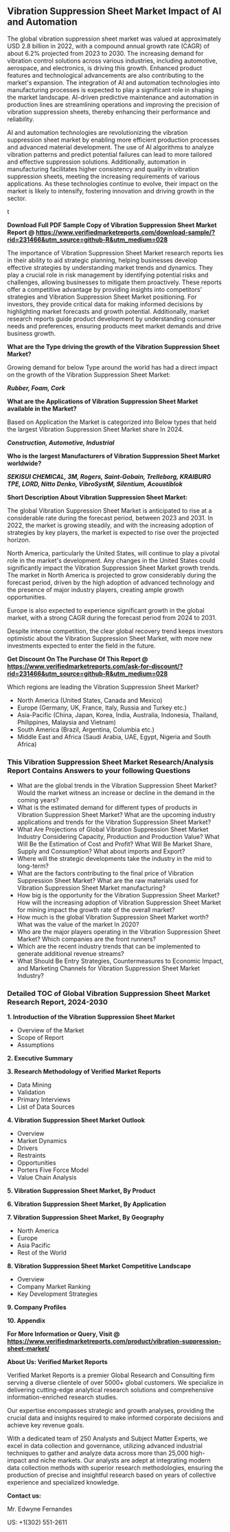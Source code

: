 <h2>Vibration Suppression Sheet Market Impact of AI and Automation</h2><p>The global vibration suppression sheet market was valued at approximately USD 2.8 billion in 2022, with a compound annual growth rate (CAGR) of about 6.2% projected from 2023 to 2030. The increasing demand for vibration control solutions across various industries, including automotive, aerospace, and electronics, is driving this growth. Enhanced product features and technological advancements are also contributing to the market's expansion. The integration of AI and automation technologies into manufacturing processes is expected to play a significant role in shaping the market landscape. AI-driven predictive maintenance and automation in production lines are streamlining operations and improving the precision of vibration suppression sheets, thereby enhancing their performance and reliability.</p><p>AI and automation technologies are revolutionizing the vibration suppression sheet market by enabling more efficient production processes and advanced material development. The use of AI algorithms to analyze vibration patterns and predict potential failures can lead to more tailored and effective suppression solutions. Additionally, automation in manufacturing facilitates higher consistency and quality in vibration suppression sheets, meeting the increasing requirements of various applications. As these technologies continue to evolve, their impact on the market is likely to intensify, fostering innovation and driving growth in the sector.</p>t</p><p id="" class=""><strong>Download Full PDF Sample Copy of Vibration Suppression Sheet Market Report @ <a href="https://www.verifiedmarketreports.com/download-sample/?rid=231466&utm_source=github-R&utm_medium=028" target="_blank">https://www.verifiedmarketreports.com/download-sample/?rid=231466&utm_source=github-R&utm_medium=028</a></strong></p><p>The importance of&nbsp;Vibration Suppression Sheet Market research reports lies in their ability to aid strategic planning, helping businesses develop effective strategies by understanding market trends and dynamics. They play a crucial role in risk management by identifying potential risks and challenges, allowing businesses to mitigate them proactively. These reports offer a competitive advantage by providing insights into competitors' strategies and Vibration Suppression Sheet Market positioning. For investors, they provide critical data for making informed decisions by highlighting market forecasts and growth potential. Additionally, market research reports guide product development by understanding consumer needs and preferences, ensuring products meet market demands and drive business growth.</p><p><strong>What are the&nbsp;Type driving the growth of the Vibration Suppression Sheet Market?</strong></p><p id="" class="">Growing demand for below Type around the world has had a direct impact on the growth of the Vibration Suppression Sheet Market:</p><em><strong>Rubber, Foam, Cork</strong></em></p><strong>What are the&nbsp;Applications&nbsp;of Vibration Suppression Sheet Market available in the Market?</strong></p><p id="" class="">Based on Application the Market is categorized into Below types that held the largest Vibration Suppression Sheet Market share In 2024.</p><em><strong>Construction, Automotive, Industrial</strong></em></p><strong>Who is the largest Manufacturers of Vibration Suppression Sheet Market worldwide?</strong></p><p><em><strong>SEKISUI CHEMICAL, 3M, Rogers, Saint-Gobain, Trelleborg, KRAIBURG TPE, LORD, Nitto Denko, VibroSystM, Silentium, Acoustiblok</strong></em></p><p id="" class=""><strong>Short Description About Vibration Suppression Sheet Market:</strong></p><p>The global Vibration Suppression Sheet Market is anticipated to rise at a considerable rate during the forecast period, between 2023 and 2031. In 2022, the market is growing steadily, and with the increasing adoption of strategies by key players, the market is expected to rise over the projected horizon.</p><p>North America, particularly the United States, will continue to play a pivotal role in the market's development. Any changes in the United States could significantly impact the Vibration Suppression Sheet Market growth trends. The market in North America is projected to grow considerably during the forecast period, driven by the high adoption of advanced technology and the presence of major industry players, creating ample growth opportunities.</p><p>Europe is also expected to experience significant growth in the global market, with a strong CAGR during the forecast period from 2024 to 2031.</p><p>Despite intense competition, the clear global recovery trend keeps investors optimistic about the Vibration Suppression Sheet Market, with more new investments expected to enter the field in the future.</p><p id="" class=""><strong>Get Discount On The Purchase Of This Report @ <a href="https://www.verifiedmarketreports.com/ask-for-discount/?rid=231466&utm_source=github-R&utm_medium=028" target="_blank">https://www.verifiedmarketreports.com/ask-for-discount/?rid=231466&utm_source=github-R&utm_medium=028</a></strong></p>Which regions are leading the Vibration Suppression Sheet Market?</p><ul><li>North America (United States, Canada and Mexico)</li><li>Europe (Germany, UK, France, Italy, Russia and Turkey etc.)</li><li>Asia-Pacific (China, Japan, Korea, India, Australia, Indonesia, Thailand, Philippines, Malaysia and Vietnam)</li><li>South America (Brazil, Argentina, Columbia etc.)</li><li>Middle East and Africa (Saudi Arabia, UAE, Egypt, Nigeria and South Africa)</li></ul><h3 id="" class="">This Vibration Suppression Sheet Market Research/Analysis Report Contains Answers to your following Questions</h3><ul><li>What are the global trends in the Vibration Suppression Sheet Market? Would the market witness an increase or decline in the demand in the coming years?</li><li>What is the estimated demand for different types of products in Vibration Suppression Sheet Market? What are the upcoming industry applications and trends for the Vibration Suppression Sheet Market?</li><li>What Are Projections of Global Vibration Suppression Sheet Market Industry Considering Capacity, Production and Production Value? What Will Be the Estimation of Cost and Profit? What Will Be Market Share, Supply and Consumption? What about imports and Export?</li><li>Where will the strategic developments take the industry in the mid to long-term?</li><li>What are the factors contributing to the final price of Vibration Suppression Sheet Market? What are the raw materials used for Vibration Suppression Sheet Market manufacturing?</li><li>How big is the opportunity for the Vibration Suppression Sheet Market? How will the increasing adoption of Vibration Suppression Sheet Market for mining impact the growth rate of the overall market?</li><li>How much is the global Vibration Suppression Sheet Market worth? What was the value of the market In 2020?</li><li>Who are the major players operating in the Vibration Suppression Sheet Market? Which companies are the front runners?</li><li>Which are the recent industry trends that can be implemented to generate additional revenue streams?</li><li>What Should Be Entry Strategies, Countermeasures to Economic Impact, and Marketing Channels for Vibration Suppression Sheet Market Industry?</li></ul><h3 id="" class="">Detailed TOC of Global Vibration Suppression Sheet Market Research Report, 2024-2030</h3><p id="" class=""><strong>1. Introduction of the Vibration Suppression Sheet Market</strong></p><ul><li>Overview of the Market</li><li>Scope of Report</li><li>Assumptions</li></ul><p id="" class=""><strong>2. Executive Summary</strong></p><p id="" class=""><strong>3. Research Methodology of Verified Market Reports</strong></p><ul><li>Data Mining</li><li>Validation</li><li>Primary Interviews</li><li>List of Data Sources</li></ul><p id="" class=""><strong>4. Vibration Suppression Sheet Market Outlook</strong></p><ul><li>Overview</li><li>Market Dynamics</li><li>Drivers</li><li>Restraints</li><li>Opportunities</li><li>Porters Five Force Model</li><li>Value Chain Analysis</li></ul><p id="" class=""><strong>5. Vibration Suppression Sheet Market, By Product</strong></p><p id="" class=""><strong>6. Vibration Suppression Sheet Market, By Application</strong></p><p id="" class=""><strong>7. Vibration Suppression Sheet Market, By Geography</strong></p><ul><li>North America</li><li>Europe</li><li>Asia Pacific</li><li>Rest of the World</li></ul><p id="" class=""><strong>8. Vibration Suppression Sheet Market Competitive Landscape</strong></p><ul><li>Overview</li><li>Company Market Ranking</li><li>Key Development Strategies</li></ul><p id="" class=""><strong>9. Company Profiles</strong></p><p id="" class=""><strong>10. Appendix</strong></p><p id="" class=""><strong>For More Information or Query, Visit @ <a href="https://www.verifiedmarketreports.com/product/vibration-suppression-sheet-market/" target="_blank">https://www.verifiedmarketreports.com/product/vibration-suppression-sheet-market/</a></strong></p><p id="" class=""><strong>About Us: Verified Market Reports</strong></p><p id="" class="">Verified Market Reports is a premier Global Research and Consulting firm serving a diverse clientele of over 5000+ global customers. We specialize in delivering cutting-edge analytical research solutions and comprehensive information-enriched research studies.</p><p id="" class="">Our expertise encompasses strategic and growth analyses, providing the crucial data and insights required to make informed corporate decisions and achieve key revenue goals.</p><p id="" class="">With a dedicated team of 250 Analysts and Subject Matter Experts, we excel in data collection and governance, utilizing advanced industrial techniques to gather and analyze data across more than 25,000 high-impact and niche markets. Our analysts are adept at integrating modern data collection methods with superior research methodologies, ensuring the production of precise and insightful research based on years of collective experience and specialized knowledge.</p><p id="" class=""><strong>Contact us:</strong></p><p id="" class="">Mr. Edwyne Fernandes</p><p id="" class="">US: +1(302) 551-2611</p>